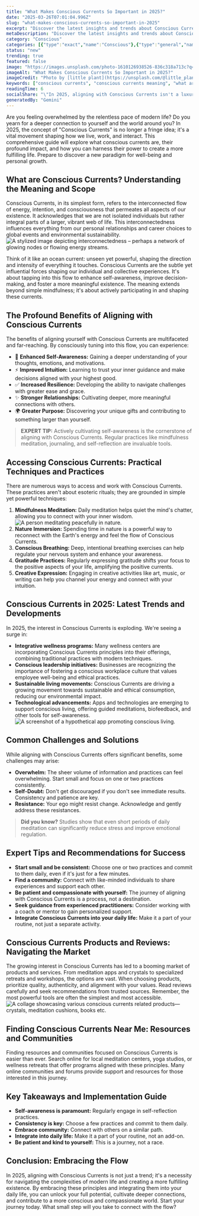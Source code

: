 ```yaml
---
title: "What Makes Conscious Currents So Important in 2025?"
date: "2025-03-26T07:01:04.996Z"
slug: "what-makes-conscious-currents-so-important-in-2025"
excerpt: "Discover the latest insights and trends about Conscious Currents. This comprehensive guide covers everything you need to know about Conscious Currents in 2025."
metaDescription: "Discover the latest insights and trends about Conscious Currents. This comprehensive guide covers everything you need to know about Conscious Currents in 2..."
category: "Conscious"
categories: [{"type":"exact","name":"Conscious"},{"type":"general","name":"Neuroscience"},{"type":"medium","name":"Cognitive Psychology"},{"type":"specific","name":"Brain-Computer Interfaces"},{"type":"niche","name":"Neural Decoding"}]
status: "new"
trending: true
featured: false
image: "https://images.unsplash.com/photo-1610126938526-836c318a713c?q=85&w=1200&fit=max&fm=webp&auto=compress"
imageAlt: "What Makes Conscious Currents So Important in 2025?"
imageCredit: "Photo by [little plant](https://unsplash.com/@little_plant) on Unsplash"
keywords: ["conscious currents", "conscious currents meaning", "what are conscious currents", "conscious currents benefits", "buy conscious currents", "conscious currents near me", "conscious currents meditation", "conscious currents products", "conscious currents reviews", "how to access conscious currents"]
readingTime: 6
socialShare: "\"In 2025, aligning with Conscious Currents isn't a luxury, it's a necessity for navigating life's complexities and creating a more fulfilling existence.\""
generatedBy: "Gemini"
---
```




Are you feeling overwhelmed by the relentless pace of modern life?  Do you yearn for a deeper connection to yourself and the world around you? In 2025, the concept of "Conscious Currents" is no longer a fringe idea; it's a vital movement shaping how we live, work, and interact. This comprehensive guide will explore what conscious currents are, their profound impact, and how you can harness their power to create a more fulfilling life.  Prepare to discover a new paradigm for well-being and personal growth.

## What are Conscious Currents?  Understanding the Meaning and Scope

Conscious Currents, in its simplest form, refers to the interconnected flow of energy, intention, and consciousness that permeates all aspects of our existence.  It acknowledges that we are not isolated individuals but rather integral parts of a larger, vibrant web of life.  This interconnectedness influences everything from our personal relationships and career choices to global events and environmental sustainability. ![A stylized image depicting interconnectedness – perhaps a network of glowing nodes or flowing energy streams.](https://images.unsplash.com/photo-1610126938526-836c318a713c?q=85&w=1200&fit=max&fm=webp&auto=compress)

Think of it like an ocean current: unseen yet powerful, shaping the direction and intensity of everything it touches. Conscious Currents are the subtle yet influential forces shaping our individual and collective experiences.  It's about tapping into this flow to enhance self-awareness, improve decision-making, and foster a more meaningful existence.  The meaning extends beyond simple mindfulness; it's about actively participating in and shaping these currents.

## The Profound Benefits of Aligning with Conscious Currents

The benefits of aligning yourself with Conscious Currents are multifaceted and far-reaching.  By consciously tuning into this flow, you can experience:

* 🔑 **Enhanced Self-Awareness:**  Gaining a deeper understanding of your thoughts, emotions, and motivations.
* ⚡ **Improved Intuition:**  Learning to trust your inner guidance and make decisions aligned with your highest good.
* ✅ **Increased Resilience:**  Developing the ability to navigate challenges with greater ease and grace.
* ✨ **Stronger Relationships:**  Cultivating deeper, more meaningful connections with others.
* 🌍 **Greater Purpose:**  Discovering your unique gifts and contributing to something larger than yourself.

> **EXPERT TIP:**  Actively cultivating self-awareness is the cornerstone of aligning with Conscious Currents.  Regular practices like mindfulness meditation, journaling, and self-reflection are invaluable tools.

## Accessing Conscious Currents: Practical Techniques and Practices

There are numerous ways to access and work with Conscious Currents.  These practices aren't about esoteric rituals; they are grounded in simple yet powerful techniques:

1. **Mindfulness Meditation:** Daily meditation helps quiet the mind's chatter, allowing you to connect with your inner wisdom. ![A person meditating peacefully in nature.](https://images.unsplash.com/photo-1611287158944-8ea51f26e4fa?q=85&w=1200&fit=max&fm=webp&auto=compress)
2. **Nature Immersion:** Spending time in nature is a powerful way to reconnect with the Earth's energy and feel the flow of Conscious Currents.
3. **Conscious Breathing:** Deep, intentional breathing exercises can help regulate your nervous system and enhance your awareness.
4. **Gratitude Practices:** Regularly expressing gratitude shifts your focus to the positive aspects of your life, amplifying the positive currents.
5. **Creative Expression:** Engaging in creative activities like art, music, or writing can help you channel your energy and connect with your intuition.

## Conscious Currents in 2025: Latest Trends and Developments

In 2025, the interest in Conscious Currents is exploding.  We're seeing a surge in:

* **Integrative wellness programs:**  Many wellness centers are incorporating Conscious Currents principles into their offerings, combining traditional practices with modern techniques.
* **Conscious leadership initiatives:**  Businesses are recognizing the importance of fostering a conscious workplace culture that values employee well-being and ethical practices.
* **Sustainable living movements:**  Conscious Currents are driving a growing movement towards sustainable and ethical consumption, reducing our environmental impact.
* **Technological advancements:**  Apps and technologies are emerging to support conscious living, offering guided meditations, biofeedback, and other tools for self-awareness. ![A screenshot of a hypothetical app promoting conscious living.](https://images.unsplash.com/photo-1611287158945-58d7fa81bb88?q=85&w=1200&fit=max&fm=webp&auto=compress)

##  Common Challenges and Solutions

While aligning with Conscious Currents offers significant benefits, some challenges may arise:

* **Overwhelm:**  The sheer volume of information and practices can feel overwhelming.  Start small and focus on one or two practices consistently.
* **Self-Doubt:**  Don't get discouraged if you don't see immediate results.  Consistency and patience are key.
* **Resistance:**  Your ego might resist change.  Acknowledge and gently address these resistances.

> **Did you know?** Studies show that even short periods of daily meditation can significantly reduce stress and improve emotional regulation.

##  Expert Tips and Recommendations for Success

* **Start small and be consistent:**  Choose one or two practices and commit to them daily, even if it's just for a few minutes.
* **Find a community:**  Connect with like-minded individuals to share experiences and support each other.
* **Be patient and compassionate with yourself:**  The journey of aligning with Conscious Currents is a process, not a destination.
* **Seek guidance from experienced practitioners:**  Consider working with a coach or mentor to gain personalized support.
* **Integrate Conscious Currents into your daily life:**  Make it a part of your routine, not just a separate activity.

##  Conscious Currents Products and Reviews: Navigating the Market

The growing interest in Conscious Currents has led to a booming market of products and services.  From meditation apps and crystals to specialized retreats and workshops, the options are vast.  When choosing products, prioritize quality, authenticity, and alignment with your values.  Read reviews carefully and seek recommendations from trusted sources.  Remember, the most powerful tools are often the simplest and most accessible. ![A collage showcasing various conscious currents related products—crystals, meditation cushions, books etc.](https://images.unsplash.com/photo-1611287158961-84f21a9a9fb8?q=85&w=1200&fit=max&fm=webp&auto=compress)

##  Finding Conscious Currents Near Me: Resources and Communities

Finding resources and communities focused on Conscious Currents is easier than ever.  Search online for local meditation centers, yoga studios, or wellness retreats that offer programs aligned with these principles.  Many online communities and forums provide support and resources for those interested in this journey.

## Key Takeaways and Implementation Guide

* **Self-awareness is paramount:**  Regularly engage in self-reflection practices.
* **Consistency is key:**  Choose a few practices and commit to them daily.
* **Embrace community:**  Connect with others on a similar path.
* **Integrate into daily life:**  Make it a part of your routine, not an add-on.
* **Be patient and kind to yourself:**  This is a journey, not a race.

## Conclusion: Embracing the Flow

In 2025, aligning with Conscious Currents is not just a trend; it's a necessity for navigating the complexities of modern life and creating a more fulfilling existence. By embracing these principles and integrating them into your daily life, you can unlock your full potential, cultivate deeper connections, and contribute to a more conscious and compassionate world.  Start your journey today.  What small step will you take to connect with the flow?

